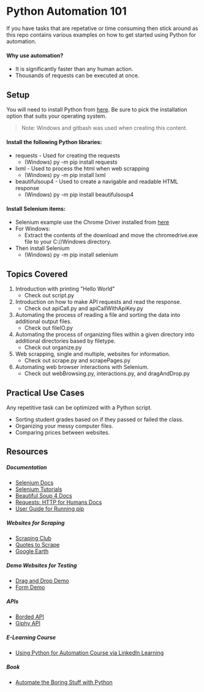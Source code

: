 # Python Automation 101
If you have tasks that are repetative or time consuming then stick around as this repo contains various examples on how to get started using Python for automation. 

#### Why use automation?
- It is significantly faster than any human action.
- Thousands of requests can be executed at once.

## Setup
You will need to install Python from [here](https://www.python.org/downloads/). Be sure to pick the installation option that suits your operating system. 
>Note: Windows and gitbash was used when creating this content.

#### Install the following Python libraries: 
- requests - Used for creating the requests
  - (Windows) py -m pip install requests 
- lxml - Used to process the html when web scrapping
  - (Windows) py -m pip install lxml 
- beautifulsoup4 - Used to create a navigable and readable HTML response
  - (Windows) py -m pip install beautifulsoup4

#### Install Selenium items:
- Selenium example use the Chrome Driver installed from [here](https://chromedriver.chromium.org/downloads)
- For Windows:
  - Extract the contents of the download and move the chromedrive.exe file to your C://Windows directory.
- Then install Selenium 
  - (Windows) py -m pip install selenium


## Topics Covered
1. Introduction with printing "Hello World"
    - Check out script.py
2. Introduction on how to make API requests and read the response.
    - Check out apiCall.py and apiCallWithApiKey.py
4. Automating the process of reading a file and sorting the data into additional output files. 
    - Check out fileIO.py
5. Automating the process of organizing files within a given directory into additional directories based by filetype.
    - Check out organize.py
6. Web scrapping, single and multiple, websites for information.
    - Check out scrape.py and scrapePages.py
7. Automating web browser interactions with Selenium.
    - Check out webBrowsing.py, interactions.py, and dragAndDrop.py

## Practical Use Cases
Any repetitive task can be optimized with a Python script.
 - Sorting student grades based on if they passed or failed the class.
 - Organizing your messy computer files.
 - Comparing prices between websites.
 
## Resources
##### Documentation
- [Selenium Docs](https://www.selenium.dev/documentation/)
- [Selenium Tutorials](https://www.seleniumeasy.com/)
- [Beautiful Soup 4 Docs](https://beautiful-soup-4.readthedocs.io/en/latest/) 
- [Requests: HTTP for Humans Docs](https://docs.python-requests.org/en/latest/)
- [User Guide for Running pip](https://pip.pypa.io/en/latest/user_guide/)
##### Websites for Scraping
- [Scraping Club](https://scrapingclub.com/)
- [Quotes to Scrape](http://quotes.toscrape.com/)
- [Google Earth](https://www.google.com/earth/)
##### Demo Websites for Testing
- [Drag and Drop Demo](http://dhtmlgoodies.com/scripts/drag-drop-custom/demo-drag-drop-3.html)
- [Form Demo](http://demo.seleniumeasy.com/basic-first-form-demo.html)
##### APIs
- [Borded API](http://www.boredapi.com/api/activity/)
- [Giphy API](https://api.giphy.com/v1/gifs/random)
##### E-Learning Course
- [Using Python for Automation Course via LinkedIn Learning](https://www.linkedin.com/learning/using-python-for-automation?u=93824650)
##### Book
- [Automate the Boring Stuff with Python](https://automatetheboringstuff.com/)